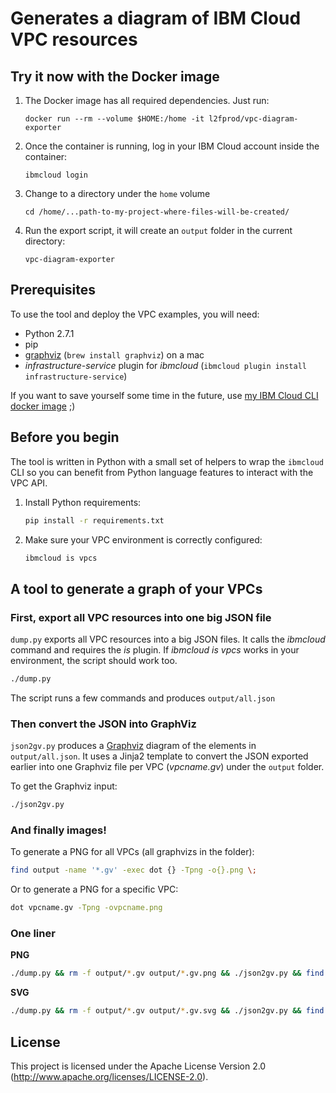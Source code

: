 # Generates a diagram of IBM Cloud VPC resources

## Try it now with the Docker image

1. The Docker image has all required dependencies. Just run:
   ```
   docker run --rm --volume $HOME:/home -it l2fprod/vpc-diagram-exporter
   ```
1. Once the container is running, log in your IBM Cloud account inside the container:
   ```
   ibmcloud login
   ```
1. Change to a directory under the `home` volume
   ```
   cd /home/...path-to-my-project-where-files-will-be-created/
   ```
1. Run the export script, it will create an `output` folder in the current directory:
   ```
   vpc-diagram-exporter
   ```

## Prerequisites

To use the tool and deploy the VPC examples, you will need:

* Python 2.7.1
* pip
* [graphviz](https://www.graphviz.org/) (`brew install graphviz`) on a mac
* *infrastructure-service* plugin for *ibmcloud* (`ibmcloud plugin install infrastructure-service`)

If you want to save yourself some time in the future, use [my IBM Cloud CLI docker image](https://github.com/l2fprod/bxshell) ;)

## Before you begin

The tool is written in Python with a small set of helpers to wrap the `ibmcloud` CLI so you can benefit from Python language features to interact with the VPC API.

1. Install Python requirements:

   ```sh
   pip install -r requirements.txt
   ```

1. Make sure your VPC environment is correctly configured:

   ```sh
   ibmcloud is vpcs
   ```

## A tool to generate a graph of your VPCs

### First, export all VPC resources into one big JSON file

`dump.py` exports all VPC resources into a big JSON files. It calls the *ibmcloud* command and requires the *is* plugin. If *ibmcloud is vpcs* works in your environment, the script should work too.

   ```sh
   ./dump.py
   ```

The script runs a few commands and produces `output/all.json`

### Then convert the JSON into GraphViz

`json2gv.py` produces a [Graphviz](https://www.graphviz.org/) diagram of the elements in `output/all.json`. It uses a Jinja2 template to convert the JSON exported earlier into one Graphviz file per VPC (*vpcname.gv*) under the `output` folder.

To get the Graphviz input:

   ```sh
   ./json2gv.py
   ```

### And finally images!

To generate a PNG for all VPCs (all graphvizs in the folder):

   ```sh
   find output -name '*.gv' -exec dot {} -Tpng -o{}.png \;
   ```

Or to generate a PNG for a specific VPC:

   ```sh
   dot vpcname.gv -Tpng -ovpcname.png
   ```

### One liner

**PNG**

   ```sh
   ./dump.py && rm -f output/*.gv output/*.gv.png && ./json2gv.py && find output -name '*.gv' -exec dot {} -Tpng -o{}.png \;
   ```

**SVG**

   ```sh
   ./dump.py && rm -f output/*.gv output/*.gv.svg && ./json2gv.py && find output -name '*.gv' -exec dot {} -Tsvg -o{}.svg \;
   ```

## License

This project is licensed under the Apache License Version 2.0 (http://www.apache.org/licenses/LICENSE-2.0).
